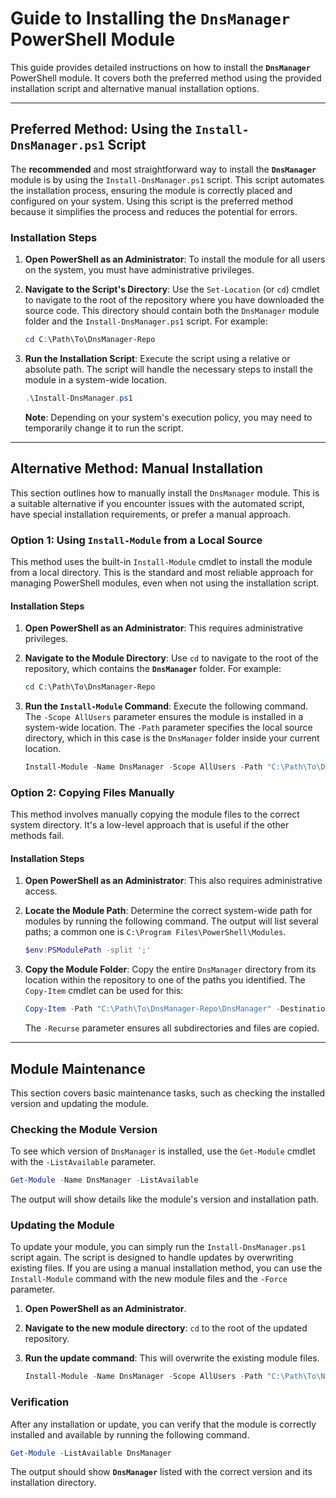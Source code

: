 # **Guide to Installing the `DnsManager` PowerShell Module**

This guide provides detailed instructions on how to install the **`DnsManager`** PowerShell module. It covers both the preferred method using the provided installation script and alternative manual installation options.

-----

## **Preferred Method: Using the `Install-DnsManager.ps1` Script**

The **recommended** and most straightforward way to install the **`DnsManager`** module is by using the `Install-DnsManager.ps1` script. This script automates the installation process, ensuring the module is correctly placed and configured on your system. Using this script is the preferred method because it simplifies the process and reduces the potential for errors.

### **Installation Steps**

1.  **Open PowerShell as an Administrator**: To install the module for all users on the system, you must have administrative privileges.

2.  **Navigate to the Script's Directory**: Use the `Set-Location` (or `cd`) cmdlet to navigate to the root of the repository where you have downloaded the source code. This directory should contain both the `DnsManager` module folder and the `Install-DnsManager.ps1` script. For example:

    ```powershell
    cd C:\Path\To\DnsManager-Repo
    ```

3.  **Run the Installation Script**: Execute the script using a relative or absolute path. The script will handle the necessary steps to install the module in a system-wide location.

    ```powershell
    .\Install-DnsManager.ps1
    ```

    **Note**: Depending on your system's execution policy, you may need to temporarily change it to run the script.

-----

## **Alternative Method: Manual Installation**

This section outlines how to manually install the `DnsManager` module. This is a suitable alternative if you encounter issues with the automated script, have special installation requirements, or prefer a manual approach.

### **Option 1: Using `Install-Module` from a Local Source**

This method uses the built-in `Install-Module` cmdlet to install the module from a local directory. This is the standard and most reliable approach for managing PowerShell modules, even when not using the installation script.

#### **Installation Steps**

1.  **Open PowerShell as an Administrator**: This requires administrative privileges.

2.  **Navigate to the Module Directory**: Use `cd` to navigate to the root of the repository, which contains the **`DnsManager`** folder. For example:

    ```powershell
    cd C:\Path\To\DnsManager-Repo
    ```

3.  **Run the `Install-Module` Command**: Execute the following command. The `-Scope AllUsers` parameter ensures the module is installed in a system-wide location. The `-Path` parameter specifies the local source directory, which in this case is the `DnsManager` folder inside your current location.

    ```powershell
    Install-Module -Name DnsManager -Scope AllUsers -Path "C:\Path\To\DnsManager-Repo\DnsManager"
    ```

### **Option 2: Copying Files Manually**

This method involves manually copying the module files to the correct system directory. It's a low-level approach that is useful if the other methods fail.

#### **Installation Steps**

1.  **Open PowerShell as an Administrator**: This also requires administrative access.

2.  **Locate the Module Path**: Determine the correct system-wide path for modules by running the following command. The output will list several paths; a common one is `C:\Program Files\PowerShell\Modules`.

    ```powershell
    $env:PSModulePath -split ';'
    ```

3.  **Copy the Module Folder**: Copy the entire `DnsManager` directory from its location within the repository to one of the paths you identified. The `Copy-Item` cmdlet can be used for this:

    ```powershell
    Copy-Item -Path "C:\Path\To\DnsManager-Repo\DnsManager" -Destination "C:\Program Files\PowerShell\Modules" -Recurse
    ```

    The `-Recurse` parameter ensures all subdirectories and files are copied.

-----

## **Module Maintenance**

This section covers basic maintenance tasks, such as checking the installed version and updating the module.

### **Checking the Module Version**

To see which version of `DnsManager` is installed, use the `Get-Module` cmdlet with the `-ListAvailable` parameter.

```powershell
Get-Module -Name DnsManager -ListAvailable
```

The output will show details like the module's version and installation path.

### **Updating the Module**

To update your module, you can simply run the `Install-DnsManager.ps1` script again. The script is designed to handle updates by overwriting existing files. If you are using a manual installation method, you can use the `Install-Module` command with the new module files and the `-Force` parameter.

1.  **Open PowerShell as an Administrator**.

2.  **Navigate to the new module directory**: `cd` to the root of the updated repository.

3.  **Run the update command**: This will overwrite the existing module files.

    ```powershell
    Install-Module -Name DnsManager -Scope AllUsers -Path "C:\Path\To\NewDnsManager-Repo\DnsManager" -Force
    ```

### **Verification**

After any installation or update, you can verify that the module is correctly installed and available by running the following command.

```powershell
Get-Module -ListAvailable DnsManager
```

The output should show **`DnsManager`** listed with the correct version and its installation directory.
